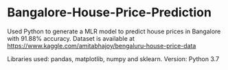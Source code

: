 # Bangalore-House-Price-Prediction
Used Python to generate a MLR model to predict house prices in Bangalore with 91.88% accuracy.
Dataset is available at https://www.kaggle.com/amitabhajoy/bengaluru-house-price-data

Libraries used: pandas, matplotlib, numpy and sklearn.
Version: Python 3.7

